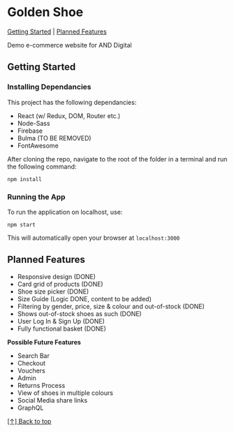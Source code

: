 # Golden Shoe

[Getting Started](#getting-started) | [Planned Features](#Planned-Features)

Demo e-commerce website for AND Digital

## Getting Started

### Installing Dependancies

This project has the following dependancies:

- React (w/ Redux, DOM, Router etc.)
- Node-Sass
- Firebase
- Bulma (TO BE REMOVED)
- FontAwesome



After cloning the repo, navigate to the root of the folder in a terminal and run the following command:

```
npm install
```

### Running the App
To run the application on localhost, use:

```
npm start
```

This will automatically open your browser at `localhost:3000` 


## Planned Features

- Responsive design (DONE)
- Card grid of products (DONE)
- Shoe size picker (DONE)
- Size Guide (Logic DONE, content to be added)
- Filtering by gender, price, size & colour and out-of-stock (DONE)
- Shows out-of-stock shoes as such (DONE)
- User Log In & Sign Up (DONE)
- Fully functional basket (DONE)

**Possible Future Features**
- Search Bar
- Checkout
- Vouchers
- Admin
- Returns Process
- View of shoes in multiple colours
- Social Media share links
- GraphQL



[[↑] Back to top](#golden-shoe)